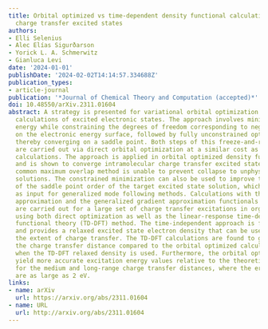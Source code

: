 ```yaml
---
title: Orbital optimized vs time-dependent density functional calculations of intramolecular
  charge transfer excited states
authors:
- Elli Selenius
- Alec Elías Sigurðarson
- Yorick L. A. Schmerwitz
- Gianluca Levi
date: '2024-01-01'
publishDate: '2024-02-02T14:14:57.334688Z'
publication_types:
- article-journal
publication: '*Journal of Chemical Theory and Computation (accepted)*'
doi: 10.48550/arXiv.2311.01604
abstract: A strategy is presented for variational orbital optimization in time-independent
  calculations of excited electronic states. The approach involves minimizing the
  energy while constraining the degrees of freedom corresponding to negative curvature
  on the electronic energy surface, followed by fully unconstrained optimization,
  thereby converging on a saddle point. Both steps of this freeze-and-release strategy
  are carried out via direct orbital optimization at a similar cost as ground state
  calculations. The approach is applied in orbital optimized density functional calculations
  and is shown to converge intramolecular charge transfer excited states where the
  common maximum overlap method is unable to prevent collapse to unphysical, charge-delocalized
  solutions. The constrained minimization can also be used to improve the estimate
  of the saddle point order of the target excited state solution, which is required
  as input for generalized mode following methods. Calculations with the local density
  approximation and the generalized gradient approximation functionals PBE and BLYP
  are carried out for a large set of charge transfer excitations in organic molecules
  using both direct optimization as well as the linear-response time-dependent density
  functional theory (TD-DFT) method. The time-independent approach is fully variational
  and provides a relaxed excited state electron density that can be used to quantify
  the extent of charge transfer. The TD-DFT calculations are found to generally overestimate
  the charge transfer distance compared to the orbital optimized calculations, even
  when the TD-DFT relaxed density is used. Furthermore, the orbital optimized calculations
  yield more accurate excitation energy values relative to the theoretical best estimates
  for the medium and long-range charge transfer distances, where the errors of TD-DFT
  are as large as 2 eV.
links:
- name: arXiv
  url: https://arxiv.org/abs/2311.01604
- name: URL
  url: http://arxiv.org/abs/2311.01604
---
```

